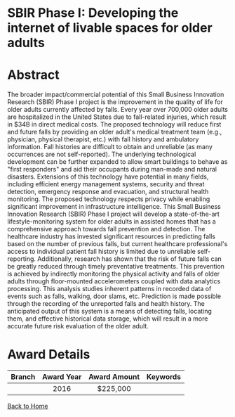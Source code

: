 
SBIR Phase I: Developing the internet of livable spaces for older adults
========================================================================

# Abstract


The broader impact/commercial potential of this Small Business Innovation Research (SBIR) Phase I project is the improvement in the quality of life for older adults currently affected by falls. Every year over 700,000 older adults are hospitalized in the United States due to fall-related injuries, which result in $34B in direct medical costs. The proposed technology will reduce first and future falls by providing an older adult's medical treatment team (e.g., physician, physical therapist, etc.) with fall history and ambulatory information. Fall histories are difficult to obtain and unreliable (as many occurrences are not self-reported). The underlying technological development can be further expanded to allow smart buildings to behave as "first responders" and aid their occupants during man-made and natural disasters. Extensions of this technology have potential in many fields, including efficient energy management systems, security and threat detection, emergency response and evacuation, and structural health monitoring. The proposed technology respects privacy while enabling significant improvement in infrastructure intelligence. This Small Business Innovation Research (SBIR) Phase I project will develop a state-of-the-art lifestyle-monitoring system for older adults in assisted homes that has a comprehensive approach towards fall prevention and detection. The healthcare industry has invested significant resources in predicting falls based on the number of previous falls, but current healthcare professional's access to individual patient fall history is limited due to unreliable self-reporting. Additionally, research has shown that the risk of future falls can be greatly reduced through timely preventative treatments. This prevention is achieved by indirectly monitoring the physical activity and falls of older adults through floor-mounted accelerometers coupled with data analytics processing. This analysis studies inherent patterns in recorded data of events such as falls, walking, door slams, etc. Prediction is made possible through the recording of the unreported falls and health history. The anticipated output of this system is a means of detecting falls, locating them, and effective historical data storage, which will result in a more accurate future risk evaluation of the older adult.  

# Award Details

|Branch|Award Year|Award Amount|Keywords|
| :---: | :---: | :---: | :---: |
||2016|$225,000||
  
  


[Back to Home](https://github.com/chrischow/dod_sbir_awards/JT/#252)